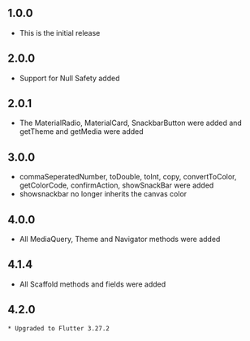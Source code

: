 ## 1.0.0

* This is the initial release

## 2.0.0

* Support for Null Safety added

## 2.0.1

* The MaterialRadio, MaterialCard, SnackbarButton were added and getTheme and getMedia were added

## 3.0.0
 
 * commaSeperatedNumber, toDouble, toInt, copy, convertToColor, getColorCode, confirmAction, showSnackBar were added
 * showsnackbar no longer inherits the canvas color

## 4.0.0
 
 * All MediaQuery, Theme and Navigator methods were added 


## 4.1.4
 
 * All Scaffold methods and fields were added

## 4.2.0
    * Upgraded to Flutter 3.27.2